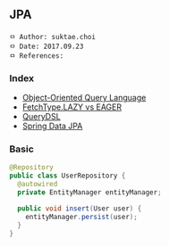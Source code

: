 ## JPA

```
ㅁ Author: suktae.choi
ㅁ Date: 2017.09.23
ㅁ References:
```

### Index
- [Object-Oriented Query Language](object-oriented-query-language)
- [FetchType.LAZY vs EAGER](lazy-eager)
- [QueryDSL](http://www.querydsl.com/static/querydsl/4.0.0/reference/ko-KR/html_single/)
- [Spring Data JPA](https://docs.spring.io/spring-data/jpa/docs/current/reference/html/)

### Basic

```java
@Repository
public class UserRepository {
  @autowired
  private EntityManager entityManager;

  public void insert(User user) {
    entityManager.persist(user);
  }
}
```
